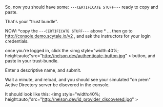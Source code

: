 
So, now you should have some:
`---CERTIFICATE STUFF---` ready to copy and paste.

That's your "trust bundle".


NOW: 
*copy the `---CERTIFICATE STUFF---` above * 
... then go to http://console.demo.scytale.io/v2 , and ask the instructors for your login credentials.

once you're logged in, click the <img style="width:40%; height:auto;"src="http://nelson.dev/authenticate-button.jpg" > button, and paste in your trust-bundle.

Enter a descriptive name, and submit.

Wait a minute, and reload, and you should see your simulated "on prem" Active Directory server be disovered in the console.

It should look like this:
<img style="width:40%; height:auto;"src="http://nelson.dev/id_provider_discovered.jpg" >



